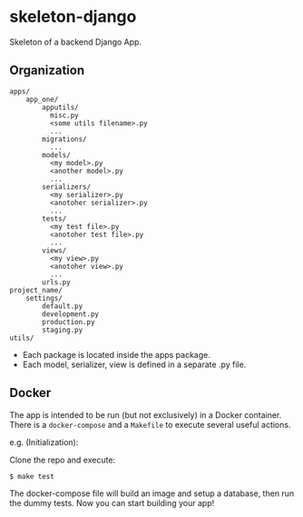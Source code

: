 # skeleton-django

Skeleton of a backend Django App.

## Organization

```shell
apps/
    app_one/
        apputils/
          misc.py
          <some utils filename>.py
          ...
        migrations/
          ...
        models/
          <my model>.py
          <another model>.py
          ...
        serializers/
          <my serializer>.py
          <anotoher serializer>.py
          ...
        tests/
          <my test file>.py
          <anotoher test file>.py
          ...
        views/
          <my view>.py
          <anotoher view>.py
          ...
        urls.py
project_name/
    settings/
        default.py
        development.py
        production.py
        staging.py
utils/
```

- Each package is located inside the apps package.
- Each model, serializer, view is defined in a separate .py file.

## Docker

The app is intended to be run (but not exclusively) in a Docker container.
There is a `docker-compose` and a `Makefile` to execute several useful actions.

e.g. (Initialization):

Clone the repo and execute:

```shell
$ make test
```

The docker-compose file will build an image and setup a database, then run the dummy tests. Now you can start building your app!
